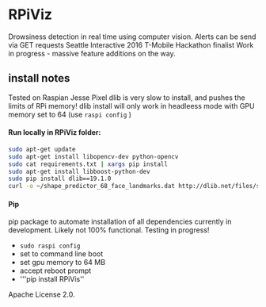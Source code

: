 
# RPiViz

Drowsiness detection in real time using computer vision. Alerts can be send via GET requests
Seattle Interactive 2016 T-Mobile Hackathon finalist
Work in progress - massive feature additions on the way.


## install notes
Tested on Raspian Jesse Pixel
dlib is very slow to install, and pushes the limits of RPi memory!
dlib install will only work in headleess mode with GPU memory set to 64  (use ``` raspi config ``` )

#### Run locally in RPiViz folder:
```bash
sudo apt-get update
sudo apt-get install libopencv-dev python-opencv
sudo cat requirements.txt | xargs pip install
sudo apt-get install libboost-python-dev
sudo pip install dlib==19.1.0
curl -o ~/shape_predictor_68_face_landmarks.dat http://dlib.net/files/shape_predictor_68_face_landmarks.dat.bz2 | bzip2 -d shape_predictor_68_face_landmarks.dat.bz2
```


#### Pip
pip package to automate installation of all dependencies currently in development.
Likely not 100% functional. 
Testing in progress!

* ``` sudo raspi config ```
* set to command line boot
* set gpu memory to 64 MB
* accept reboot prompt
* '''pip install RPiVis''



Apache License 2.0.
